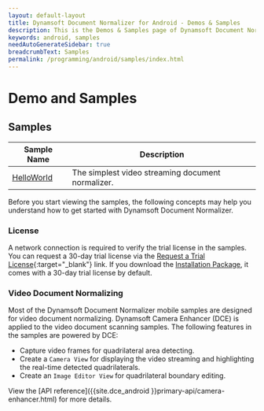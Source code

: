 ```yaml
---
layout: default-layout
title: Dynamsoft Document Normalizer for Android - Demos & Samples
description: This is the Demos & Samples page of Dynamsoft Document Normalizer for Android SDK.
keywords: android, samples
needAutoGenerateSidebar: true
breadcrumbText: Samples
permalink: /programming/android/samples/index.html
---
```


# Demo and Samples

## Samples

| Sample Name | Description |
| ----------- | ----------- |
| [HelloWorld](helloworld.md) | The simplest video streaming document normalizer. |

Before you start viewing the samples, the following concepts may help you understand how to get started with Dynamsoft Document Normalizer.

### License

A network connection is required to verify the trial license in the samples. You can request a 30-day trial license via the [Request a Trial License](https://www.dynamsoft.com/customer/license/trialLicense?product=ddn&utm_source=docs&package=android){:target="_blank"} link. If you download the [Installation Package](https://www.dynamsoft.com/document-normalizer/downloads/?product=ddn&utm_source=docs&package=android), it comes with a 30-day trial license by default.

### Video Document Normalizing

Most of the Dynamsoft Document Normalizer mobile samples are designed for video document normalizing. Dynamsoft Camera Enhancer (DCE) is applied to the video document scanning samples. The following features in the samples are powered by DCE:

- Capture video frames for quadrilateral area detecting.
- Create a `Camera View` for displaying the video streaming and highlighting the real-time detected quadrilaterals.
- Create an `Image Editor View` for quadrilateral boundary editing.

View the [API reference]({{site.dce_android }}primary-api/camera-enhancer.html) for more details.
